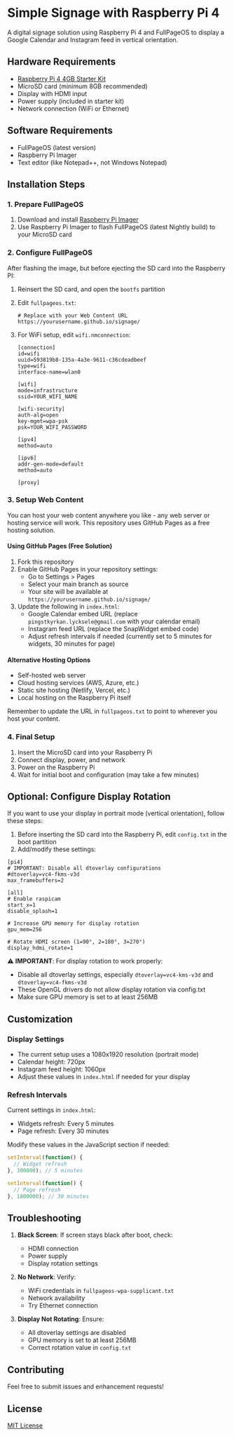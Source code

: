 # Simple Signage with Raspberry Pi 4

A digital signage solution using Raspberry Pi 4 and FullPageOS to display a Google Calendar and Instagram feed in vertical orientation.

## Hardware Requirements

- [Raspberry Pi 4 4GB Starter Kit](https://www.netonnet.se/art/datorkomponenter/barebone/raspberry-okdo-raspberry-pi-4-4gb-starter-kit/1054739.9477)
- MicroSD card (minimum 8GB recommended)
- Display with HDMI input
- Power supply (included in starter kit)
- Network connection (WiFi or Ethernet)

## Software Requirements

- FullPageOS (latest version)
- Raspberry Pi Imager
- Text editor (like Notepad++, not Windows Notepad)

## Installation Steps

### 1. Prepare FullPageOS

1. Download and install [Raspberry Pi Imager](https://www.raspberrypi.com/software/)
2. Use Raspberry Pi Imager to flash FullPageOS (latest Nightly build) to your MicroSD card

### 2. Configure FullPageOS

After flashing the image, but before ejecting the SD card into the Raspberry PI:

1. Reinsert the SD card, and open the `bootfs` partition
2. Edit `fullpageos.txt`:
   ```
   # Replace with your Web Content URL
   https://yourusername.github.io/signage/
   ```

3. For WiFi setup, edit `wifi.nmconnection`:
   ```
   [connection]
   id=wifi
   uuid=593819b8-135a-4a3e-9611-c36cdeadbeef
   type=wifi
   interface-name=wlan0

   [wifi]
   mode=infrastructure
   ssid=YOUR_WIFI_NAME

   [wifi-security]
   auth-alg=open
   key-mgmt=wpa-psk
   psk=YOUR_WIFI_PASSWORD

   [ipv4]
   method=auto

   [ipv6]
   addr-gen-mode=default
   method=auto

   [proxy]
   ```

### 3. Setup Web Content

You can host your web content anywhere you like - any web server or hosting service will work. This repository uses GitHub Pages as a free hosting solution.

#### Using GitHub Pages (Free Solution)
1. Fork this repository
2. Enable GitHub Pages in your repository settings:
   - Go to Settings > Pages
   - Select your main branch as source
   - Your site will be available at `https://yourusername.github.io/signage/`
3. Update the following in `index.html`:
   - Google Calendar embed URL (replace `pingstkyrkan.lycksele@gmail.com` with your calendar email)
   - Instagram feed URL (replace the SnapWidget embed code)
   - Adjust refresh intervals if needed (currently set to 5 minutes for widgets, 30 minutes for page)

#### Alternative Hosting Options
- Self-hosted web server
- Cloud hosting services (AWS, Azure, etc.)
- Static site hosting (Netlify, Vercel, etc.)
- Local hosting on the Raspberry Pi itself

Remember to update the URL in `fullpageos.txt` to point to wherever you host your content.

### 4. Final Setup

1. Insert the MicroSD card into your Raspberry Pi
2. Connect display, power, and network
3. Power on the Raspberry Pi
4. Wait for initial boot and configuration (may take a few minutes)

## Optional: Configure Display Rotation

If you want to use your display in portrait mode (vertical orientation), follow these steps:

1. Before inserting the SD card into the Raspberry Pi, edit `config.txt` in the boot partition
2. Add/modify these settings:

```
[pi4]
# IMPORTANT: Disable all dtoverlay configurations
#dtoverlay=vc4-fkms-v3d
max_framebuffers=2

[all]
# Enable raspicam
start_x=1
disable_splash=1

# Increase GPU memory for display rotation
gpu_mem=256

# Rotate HDMI screen (1=90°, 2=180°, 3=270°)
display_hdmi_rotate=1
```

⚠️ **IMPORTANT**: For display rotation to work properly:
- Disable all dtoverlay settings, especially `dtoverlay=vc4-kms-v3d` and `dtoverlay=vc4-fkms-v3d`
- These OpenGL drivers do not allow display rotation via config.txt
- Make sure GPU memory is set to at least 256MB

## Customization

### Display Settings
- The current setup uses a 1080x1920 resolution (portrait mode)
- Calendar height: 720px
- Instagram feed height: 1060px
- Adjust these values in `index.html` if needed for your display

### Refresh Intervals
Current settings in `index.html`:
- Widgets refresh: Every 5 minutes
- Page refresh: Every 30 minutes

Modify these values in the JavaScript section if needed:
```javascript
setInterval(function() {
  // Widget refresh
}, 300000); // 5 minutes

setInterval(function() {
  // Page refresh
}, 1800000); // 30 minutes
```

## Troubleshooting

1. **Black Screen**: If screen stays black after boot, check:
   - HDMI connection
   - Power supply
   - Display rotation settings

2. **No Network**: Verify:
   - WiFi credentials in `fullpageos-wpa-supplicant.txt`
   - Network availability
   - Try Ethernet connection

3. **Display Not Rotating**: Ensure:
   - All dtoverlay settings are disabled
   - GPU memory is set to at least 256MB
   - Correct rotation value in `config.txt`

## Contributing

Feel free to submit issues and enhancement requests!

## License

[MIT License](LICENSE)
